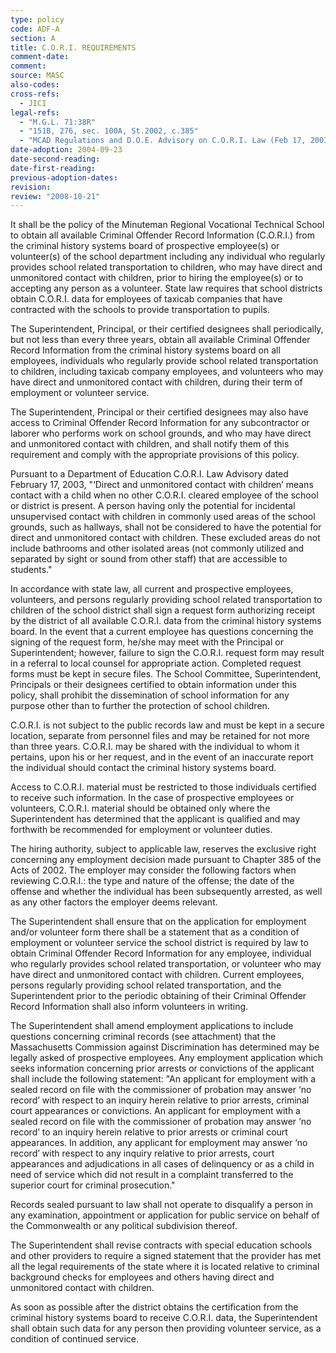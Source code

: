 ```yaml
---
type: policy
code: ADF-A
section: A
title: C.O.R.I. REQUIREMENTS
comment-date:
comment:
source: MASC
also-codes:
cross-refs:
  - JICI
legal-refs:
  - "M.G.L. 71:38R"
  - "151B, 276, sec. 100A, St.2002, c.385"
  - "MCAD Regulations and D.O.E. Advisory on C.O.R.I. Law (Feb 17, 2003), update May 7, 2007"
date-adoption: 2004-09-23
date-second-reading:
date-first-reading:
previous-adoption-dates:
revision:
review: "2008-10-21"
---
```


It shall be the policy of the Minuteman Regional Vocational Technical School to obtain all available Criminal Offender Record Information (C.O.R.I.) from the criminal history systems board of prospective employee(s) or volunteer(s) of the school department including any individual who regularly provides school related transportation to children, who may have direct and unmonitored contact with children, prior to hiring the employee(s) or to accepting any person as a volunteer.  State law requires that school districts obtain C.O.R.I. data for employees of taxicab companies that have contracted with the schools to provide transportation to pupils. 

The Superintendent, Principal, or their certified designees shall periodically, but not less than every three years, obtain all available Criminal Offender Record Information from the criminal history systems board on all employees, individuals who regularly provide school related transportation to children, including taxicab company employees, and volunteers who may have direct and unmonitored contact with children, during their term of employment or volunteer service. 

The Superintendent, Principal or their certified designees may also have access to Criminal Offender Record Information for any subcontractor or laborer who performs work on school grounds, and who may have direct and unmonitored contact with children, and shall notify them of this requirement and comply with the appropriate provisions of this policy.

Pursuant to a Department of Education C.O.R.I. Law Advisory dated February 17, 2003, "‘Direct and unmonitored contact with children’ means contact with a child when no other C.O.R.I. cleared employee of the school or district is present.  A person having only the potential for incidental unsupervised contact with children in commonly used areas of the school grounds, such as hallways, shall not be considered to have the potential for direct and unmonitored contact with children.  These excluded areas do not include bathrooms and other isolated areas (not commonly utilized and separated by sight or sound from other staff) that are accessible to students."

In accordance with state law, all current and prospective employees, volunteers, and persons regularly providing school related transportation to children of the school district shall sign a request form authorizing receipt by the district of all available C.O.R.I. data from the criminal history systems board.  In the event that a current employee has questions concerning the signing of the request form, he/she may meet with the Principal or Superintendent; however, failure to sign the C.O.R.I. request form may result in a referral to local counsel for appropriate action. Completed request forms must be kept in secure files.  The School Committee, Superintendent, Principals or their designees certified to obtain information under this policy, shall prohibit the dissemination of school information for any purpose other than to further the protection of school children. 

C.O.R.I. is not subject to the public records law and must be kept in a secure location, separate from personnel files and may be retained for not more than three years.  C.O.R.I. may be shared with the individual to whom it pertains, upon his or her request, and in the event of an inaccurate report the individual should contact the criminal history systems board. 

Access to C.O.R.I. material must be restricted to those individuals certified to receive such information.  In the case of prospective employees or volunteers, C.O.R.I. material should be obtained only where the Superintendent has determined that the applicant is qualified and may forthwith be recommended for employment or volunteer duties.

The hiring authority, subject to applicable law, reserves the exclusive right concerning any employment decision made pursuant to Chapter 385 of the Acts of 2002.  The employer may consider the following factors when reviewing C.O.R.I.:  the type and nature of the offense; the date of the offense and whether the individual has been subsequently arrested, as well as any other factors the employer deems relevant.

The Superintendent shall ensure that on the application for employment and/or volunteer form there shall be a statement that as a condition of employment or volunteer service the school district is required by law to obtain Criminal Offender Record Information for any employee, individual who regularly provides school related transportation, or volunteer who may have direct and unmonitored contact with children.  Current employees, persons regularly providing school related transportation, and the Superintendent prior to the periodic obtaining of their Criminal Offender Record Information shall also inform volunteers in writing.

The Superintendent shall amend employment applications to include questions concerning criminal records (see attachment) that the Massachusetts Commission against Discrimination has determined may be legally asked of prospective employees.  Any employment application which seeks information concerning prior arrests or convictions of the applicant shall include the following statement:  "An applicant for employment with a sealed record on file with the commissioner of probation may answer ‘no record’ with respect to an inquiry herein relative to prior arrests, criminal court appearances or convictions.  An applicant for employment with a sealed record on file with the commissioner of probation may answer ‘no record’ to an inquiry herein relative to prior arrests or criminal court appearances.  In addition, any applicant for employment may answer ‘no record’ with respect to any inquiry relative to prior arrests, court appearances and adjudications in all cases of delinquency or as a child in need of service which did not result in a complaint transferred to the superior court for criminal prosecution."

Records sealed pursuant to law shall not operate to disqualify a person in any examination, appointment or application for public service on behalf of the Commonwealth or any political subdivision thereof.

The Superintendent shall revise contracts with special education schools and other providers to require a signed statement that the provider has met all the legal requirements of the state where
it is located relative to criminal background checks for employees and others having direct and unmonitored contact with children.

As soon as possible after the district obtains the certification from the criminal history systems board to receive C.O.R.I. data, the Superintendent shall obtain such data for any person then providing volunteer service, as a condition of continued service.
